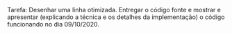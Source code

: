 Tarefa: Desenhar uma linha otimizada. Entregar o código fonte e mostrar e apresentar (explicando a técnica e os detalhes da implementação) o código funcionando no dia 09/10/2020.
